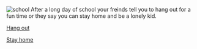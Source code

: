 
![school](https://www.voicesofyouth.org/sites/default/files/images/2019-03/school.jpg)
After a long day of school your freinds tell you to hang out for a fun time or they say you can stay home and be a lonely kid.

[Hang out](choice1.md) 


[Stay home](choice2.md)
